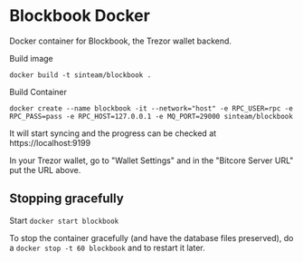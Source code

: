 # Blockbook Docker

Docker container for Blockbook, the Trezor wallet backend.

Build image

```
docker build -t sinteam/blockbook .
```

Build Container

```
docker create --name blockbook -it --network="host" -e RPC_USER=rpc -e RPC_PASS=pass -e RPC_HOST=127.0.0.1 -e MQ_PORT=29000 sinteam/blockbook
```

It will start syncing and the progress can be checked at https://localhost:9199

In your Trezor wallet, go to "Wallet Settings" and in the "Bitcore Server URL" put the URL above.


## Stopping gracefully

Start
```docker start blockbook```

To stop the container gracefully (and have the database files preserved), do a ```docker stop -t 60 blockbook``` and to restart it later.
